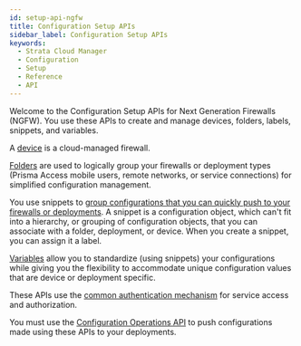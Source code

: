 ```yaml
---
id: setup-api-ngfw
title: Configuration Setup APIs
sidebar_label: Configuration Setup APIs
keywords:
  - Strata Cloud Manager
  - Configuration
  - Setup
  - Reference
  - API
---
```


Welcome to the Configuration Setup APIs for Next Generation Firewalls (NGFW). You use these APIs to
create and manage devices, folders, labels, snippets, and variables.


A [device](https://docs.paloaltonetworks.com/strata-cloud-manager/getting-started/manage-configuration-ngfw-and-prisma-access/device-settings) 
is a cloud-managed firewall.

[Folders](https://docs.paloaltonetworks.com/strata-cloud-manager/getting-started/workflows/workflows-ngfw-setup/folder-management)
are used to logically group your firewalls or deployment types (Prisma Access mobile users,
remote networks, or service connections) for simplified configuration management.

You use snippets to 
[group configurations that you can quickly push to your firewalls or deployments](https://docs.paloaltonetworks.com/strata-cloud-manager/getting-started/manage-configuration-ngfw-and-prisma-access/configuration-scope/snippets). 
A snippet is a configuration object, which can't fit into a hierarchy, or grouping of configuration
objects, that you can associate with a folder, deployment, or device. When you create a snippet, you
can assign it a label.

[Variables](https://docs.paloaltonetworks.com/strata-cloud-manager/getting-started/manage-configuration-ngfw-and-prisma-access/configuration-scope/variables)
allow you to standardize (using snippets) your configurations while giving you the
flexibility to accommodate unique configuration values that are device or deployment specific.

These APIs use the [common authentication mechanism](/scm/docs/getstarted) for service access and authorization.

You must use the [Configuration Operations API](/scm/api/config/operations/operations-api-ngfw) to push
configurations made using these APIs to your deployments.
